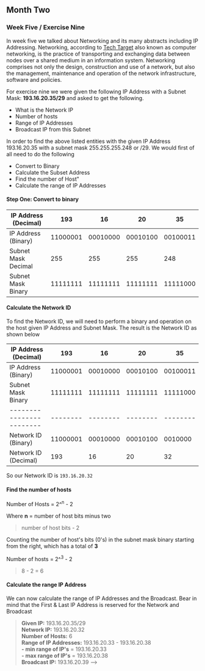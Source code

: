 ## Month Two

### Week Five / Exercise Nine

In week five we talked about Networking and its many abstracts including IP Addressing.
Networking, according to [Tech Target](https://www.techtarget.com/searchnetworking/definition/networking) also known as computer networking, is the practice of transporting and exchanging data between nodes over a shared medium in an information system. Networking comprises not only the design, construction and use of a network, but also the management, maintenance and operation of the network infrastructure, software and policies.

For exercise nine we were given the following IP Address with a Subnet Mask: **193.16.20.35/29** and asked to get the following.

- What is the Network IP
- Number of hosts
- Range of IP Addresses
- Broadcast IP from this Subnet

In order to find the above listed entities with the given IP Address 193.16.20.35 with a subnet mask 255.255.255.248 or /29. We would first of all need to do the following

- Convert to Binary
- Calculate the Subset Address
- Find the number of Host"
- Calculate the range of IP Addresses

#### Step One: Convert to binary

| IP Address (Decimal) | 193      | 16       | 20       | 35       |
| -------------------- | -------- | -------- | -------- | -------- |
| IP Address (Binary)  | 11000001 | 00010000 | 00010100 | 00100011 |
| Subnet Mask Decimal  | 255      | 255      | 255      | 248      |
| Subnet Mask Binary   | 11111111 | 11111111 | 11111111 | 11111000 |

#### Calculate the Network ID

To find the Network ID, we will need to perform a binary and operation on the host given IP Address and Subnet Mask. The result is the Network ID as shown below

| IP Address (Decimal)     | 193      | 16       | 20       | 35       |
| ------------------------ | -------- | -------- | -------- | -------- |
| IP Address (Binary)      | 11000001 | 00010000 | 00010100 | 00100011 |
| Subnet Mask Binary       | 11111111 | 11111111 | 11111111 | 11111000 |
| ------------------------ | -------- | -------- | -------- | -------- |
| Network ID (Binary)      | 11000001 | 00010000 | 00010100 | 0010000  |
| Network ID (Decimal)     | 193      | 16       | 20       | 32       |

So our Network ID is `193.16.20.32`

#### Find the number of hosts

Number of Hosts = 2^<sup>n</sup> - 2

Where **n** = number of host bits minus two

> number of host bits - 2

Counting the number of host's bits (0's) in the subnet mask binary starting from the right, which has a total of **3**

Number of hosts = 2^<sup>3</sup> - 2

> 8 - 2 = 6

#### Calculate the range IP Address

We can now calculate the range of IP Addresses and the Broadcast. Bear in mind that the First & Last IP Address is reserved for the Network and Broadcast

> **Given IP:** 193.16.20.35/29 <br> **Network IP:** 193.16.20.32 <br> **Number of Hosts:** 6 <br> **Range of IP Addresses:** 193.16.20.33 - 193.16.20.38 <br> **- min range of IP's** = 193.16.20.33 <br> **- max range of IP's** = 193.16.20.38 <br> **Broadcast IP:** 193.16.20.39 -->
